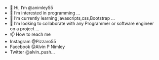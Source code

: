 - 👋 Hi, I’m @animley55
- 👀 I’m interested in programming ...
- 🌱 I’m currently learning javascripts,css,Bootstrap ...
- 💞️ I’m looking to collaborate with any Programmer or software engineer on a project ...
- 📫 How to reach me
- Instagram @Pizzaro55
- Facebook @Alvin P Nimley
- Twitter @alvin_push...

<!---
animley55/animley55 is a ✨ special ✨ repository because its `README.md` (this file) appears on your GitHub profile.
You can click the Preview link to take a look at your changes.
--->
